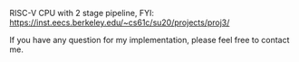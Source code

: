 RISC-V CPU with 2 stage pipeline, FYI: https://inst.eecs.berkeley.edu/~cs61c/su20/projects/proj3/
  
If you have any question for my implementation, please feel free to contact me.
